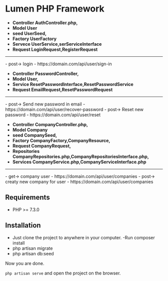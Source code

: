# Lumen PHP Framework

* <b>Controller AuthController.php, 
* Model User
* seed UserSeed, 
* Factory UserFactory
* Servece UserService,serServiceInterface
* Request LoginRequest,RegisterRequest</b>
<hr>
- post-> login
-  https://domain.com/api/user/sign-in


* <b>Controller PasswordController, 
* Model User,
* Service ResetPasswordInterface,ResetPasswordService
* Request EmailRequest,ResetPasswordRequest </b>
<hr>
- post-> Send new password in email
- https://domain.com/api/user/recover-password
- post-> Reset new password
- https://domain.com/api/user/reset

* <b>Controller CompanyController.php, 
* Model Company
* seed CompanySeed, 
* Factory CompanyFactory,CompanyResource,
* Request CompanyRequest,
* Repositories CompanyRepositories.php,CompanyRepositoriesInterface.php,
* Services CompanyService.php,CompanyServiceInterface.php</b>
 <hr>
- get->  company user
- https://domain.com/api/user/companies
- post-> creaty new company for user
- https://domain.com/api/user/companies



## Requirements

- PHP >= 7.3.0

## Installation

- Just clone the project to anywhere in your computer.
  -Run  composer install  <br>
- php artisan migrate
- php artisan db:seed

Now you are done.
<br>

` php artisan serve ` and open the project on the browser. 
